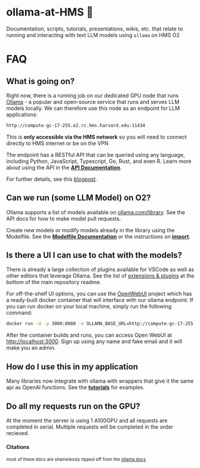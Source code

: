 # ollama-at-HMS :llama:
Documentation, scripts, tutorials, presentations, wikis, etc. that relate to running and interacting with text LLM models using `ollama` on HMS O2


# FAQ


## What is going on?

Right now, there is a running job on our dedicated GPU node that runs [Ollama](https://github.com/ollama/ollama) - a popular and open-source service that runs and serves LLM models locally. We can therefore use this node as an endpoint for LLM applications:

```bash
http://compute-gc-17-255.o2.rc.hms.harvard.edu:11434
```
This is **only accessible via the HMS network** so you will need to connect directly to HMS internet or be on the VPN

The endpoint has a RESTful API that can be queried using any language, including Python, JavaScript, Typescript, Go, Rust, and even R. Learn more about using the API in the **[API Documentation](./api.md)**.

For further details, see this [blogpost](https://eli.thegreenplace.net/2024/the-life-of-an-ollama-prompt/).

## Can we run (some LLM Model) on O2?

Ollama supports a list of models available on [ollama.com/library](https://ollama.com/library 'ollama model library'). See the API docs for how to make model pull requests.

Create new models or modify models already in the library using the Modelfile. See the **[Modelfile Documentation](./modelfile.md)** or the instructions on **[import](./import.md)**.

## Is there a UI I can use to chat with the models?

There is already a large collection of plugins available for VSCode as well as other editors that leverage Ollama. See the list of [extensions & plugins](https://github.com/jmorganca/ollama#extensions--plugins) at the bottom of the main repository readme.

For off-the-shelf UI options, you can use the [OpenWebUI](https://github.com/open-webui/open-webui) project which has a ready-built docker container that will interface with our ollama endpoint. If you can run docker on your local machine, simply run the following command:
  ```bash
  docker run -d -p 3000:8080 -e OLLAMA_BASE_URL=http://compute-gc-17-255.o2.rc.hms.harvard.edu:11434 -v open-webui:/app/backend/data --name open-webui --restart always ghcr.io/open-webui/open-webui:main
  ```

After the container builds and runs, you can access Open WebUI at [http://localhost:3000](http://localhost:3000). Sign up using any name and fake email and it will make you an admin.

## How do I use this in my application

Many libraries now integrate with ollama with wrappers that give it the same api as OpenAI functions. See the **[tutorials](Tutorials.md)** for examples.

## Do all my requests run on the GPU?
At the moment the server is using 1 A100GPU and all requests are completed in serial. Multiple requests will be completed in the order recieved.


#### Citations
<sub> most of these docs are shamelessly ripped off from the [ollama docs](https://github.com/ollama/ollama/tree/main/docs)</sub>